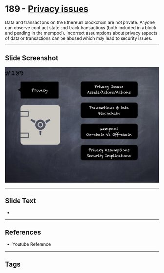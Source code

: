 # 189 - [Privacy issues](Privacy%20issues.md)
Data and transactions on the Ethereum blockchain are not private. Anyone can observe contract state and track transactions (both included in a block and pending in the mempool). Incorrect assumptions about privacy aspects of data or transactions can be abused which may lead to security issues.
___
## Slide Screenshot
![0189.png](../../images/5.Pitfalls%20and%20Best%20Practices%20201/189.png)
___
## Slide Text
- 
___
## References
- Youtube Reference
___
## Tags